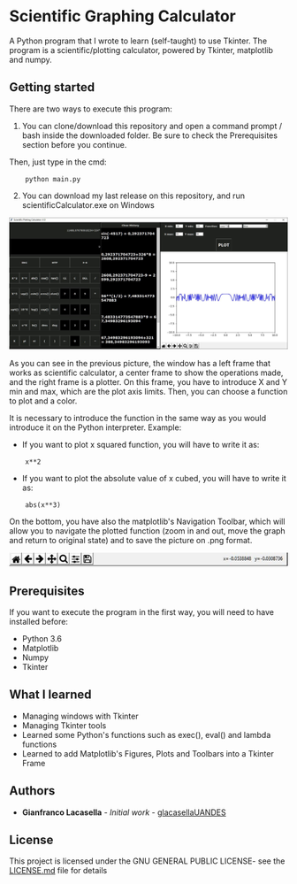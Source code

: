 # Scientific Graphing Calculator

A Python program that I wrote to learn (self-taught) to use Tkinter. The program is a scientific/plotting calculator, powered by
Tkinter, matplotlib and numpy.

## Getting started

There are two ways to execute this program:

1. You can clone/download this repository and open a command prompt / bash inside the downloaded folder. Be sure to check the Prerequisites section before you continue.

Then, just type in the cmd:
```
	python main.py
```

2. You can download my last release on this repository, and run scientificCalculator.exe on Windows

![Screenshot](/img/7.JPG)

As you can see in the previous picture, the window has a left frame that works as scientific calculator, a center frame to show
the operations made, and the right frame is a plotter. On this frame, you have to introduce X and Y min and max, which are the plot axis limits. Then, you can choose a function to plot and a color. 

It is necessary to introduce the function in the same way as you would introduce it on the Python interpreter.
Example:

* If you want to plot x squared function, you will have to write it as:
```
	x**2
```

* If you want to plot the absolute value of x cubed, you will have to write it as:
```
	abs(x**3)
```

On the bottom, you have also the matplotlib's Navigation Toolbar, which will allow you to navigate the plotted function (zoom in and out, move the graph and return to original state) and to save the picture on .png format.

![Screenshot](/img/4.JPG)

## Prerequisites

If you want to execute the program in the first way, you will need to have installed before:
* Python 3.6
* Matplotlib
* Numpy
* Tkinter

## What I learned

* Managing windows with Tkinter
* Managing Tkinter tools
* Learned some Python's functions such as exec(), eval() and lambda functions
* Learned to add Matplotlib's Figures, Plots and Toolbars into a Tkinter Frame

## Authors

* **Gianfranco Lacasella** - *Initial work* - [glacasellaUANDES](https://github.com/glacasellaUANDES)

## License

This project is licensed under the GNU GENERAL PUBLIC LICENSE- see the [LICENSE.md](LICENSE.md) file for details